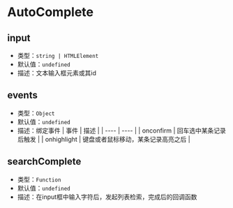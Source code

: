# AutoComplete

## input
* 类型：`string | HTMLElement`
* 默认值：`undefined`
* 描述：文本输入框元素或其id

## events
* 类型：`Object`
* 默认值：`undefined`
* 描述：绑定事件
| 事件 | 描述 |
| ---- | ---- |
| onconfirm | 回车选中某条记录后触发 |
| onhighlight | 键盘或者鼠标移动，某条记录高亮之后 |

## searchComplete
* 类型：`Function`
* 默认值：`undefined`
* 描述：在input框中输入字符后，发起列表检索，完成后的回调函数
